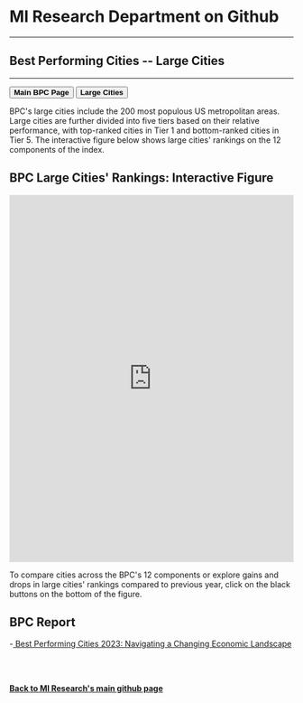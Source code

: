 <br><br>
<head>
 
<meta name="twitter:title" content="Best Performing Cities">

<meta property="og:title" content="Best Performing Cities">
<meta property="og:url" content="https://miresearch.github.io/Best-Performing-Cities/">

 </head>


<H1><b>MI Research Department on Github </b></H1>  <Hr>
<H2><b>Best Performing Cities -- Large Cities</b></H2>  <Hr>

 <a href="https://miresearch.github.io/Best-Performing-Cities/" target="_blank"><button class="button button2"><b>Main BPC Page</b></button></a>  <a href="https://miresearch.github.io/BPC-Small/" target="_blank"><button class="button button2"><b>Large Cities</b></button></a> 

BPC's large cities include the 200 most populous US metropolitan areas. Large cities are further divided into five tiers based on their relative performance, with top-ranked cities in Tier 1 and bottom-ranked cities in Tier 5. The interactive figure below shows large cities' rankings on the 12 components of the index. 

<H2> BPC Large Cities' Rankings: Interactive Figure </H2> 
 
 <iframe src="https://public.tableau.com/views/BPC-Large-v1/BPC-GainDrop-Large?:showVizHome=no&:embed=true"  width="100%" height="650" frameborder="0"></iframe>
 
To compare cities across the BPC's 12 components or explore gains and drops in large cities' rankings compared to previous year, click on the black buttons on the bottom of the figure.
    <Br>

<H2>BPC Report </H2>
-<a href="https://https://milkeninstitute.org/research-department" target="_blank"> Best Performing Cities 2023: Navigating a Changing Economic Landscape </a> <br>

<Br><Br>
  
<a href=" https://miresearch.github.io/About/" target="_blank"> <b>Back to MI Research's main github page</b>  </a>
<br>
<br>
<Bh>  
<br>
<br>
<Bh>



